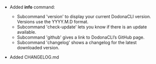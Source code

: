 - Added **info** command:
    - Subcommand 'version' to display your current DodonaCLI version. Versions use the YYYY.M.D format.
    - Subcommand 'check-update' lets you know if there is an update available.
    - Subcommand 'github' gives a link to DodonaCLI’s GitHub page.
    - Subcommand 'changelog' shows a changelog for the latest downloaded version.

- Added CHANGELOG.md